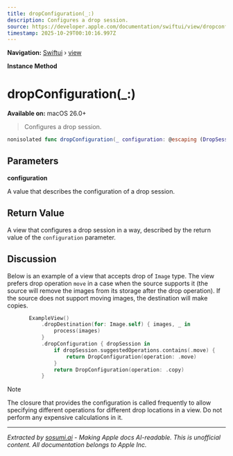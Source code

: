 ```yaml
---
title: dropConfiguration(_:)
description: Configures a drop session.
source: https://developer.apple.com/documentation/swiftui/view/dropconfiguration(_:)
timestamp: 2025-10-29T00:10:16.997Z
---
```


**Navigation:** [Swiftui](/documentation/swiftui) › [view](/documentation/swiftui/view)

**Instance Method**

# dropConfiguration(_:)

**Available on:** macOS 26.0+

> Configures a drop session.

```swift
nonisolated func dropConfiguration(_ configuration: @escaping (DropSession) -> DropConfiguration) -> some View
```

## Parameters

**configuration**

A value that describes the configuration of a drop session.



## Return Value

A view that configures a drop session in a way, described by the return value of the `configuration` parameter.

## Discussion

Below is an example of a view that accepts drop of `Image` type. The view prefers drop operation `move` in a case when the source supports it (the source will remove the images from its storage after the drop operation). If the source does not support moving images, the destination will make copies.

```swift
       ExampleView()
           .dropDestination(for: Image.self) { images, _ in
               process(images)
           }
           .dropConfiguration { dropSession in
               if dropSession.suggestedOperations.contains(.move) {
                   return DropConfiguration(operation: .move)
               }
               return DropConfiguration(operation: .copy)
           }
```

> [!NOTE]
> The closure that provides the configuration is called frequently to allow specifying different operations for different drop locations in a view. Do not perform any expensive calculations in it.

---

*Extracted by [sosumi.ai](https://sosumi.ai) - Making Apple docs AI-readable.*
*This is unofficial content. All documentation belongs to Apple Inc.*
